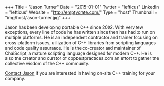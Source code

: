 +++
Title = "Jason Turner"
Date = "2015-01-01"
Twitter = "lefticus"
LinkedIn = "lefticus"
Website = "http://emptycrate.com/"
Type = "host"
Thumbnail = "img/host/jason-turner.jpg"
+++

Jason has been developing portable C++ since 2002. With very few exceptions, every line of code he has written since then has had to run on multiple platforms. He is an independent contractor and trainer focusing on cross-platform issues, utilization of C++ libraries from scripting languages and code quality assurance. He is the co-creator and maintainer of ChaiScript, a mature scripting language designed for modern C++. He is also the creator and curator of cppbestpractices.com an effort to gather the collective wisdom of the C++ community.

[Contact Jason](http://articles.emptycrate.com/contact.html) if you are interested in having on-site C++ training for your company.

